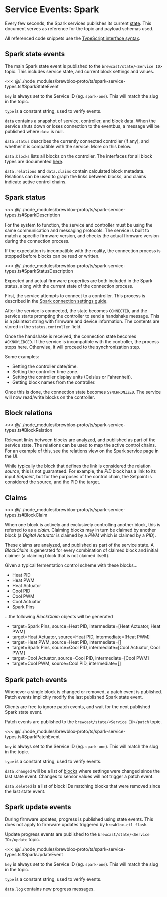 # Service Events: Spark

Every few seconds, the Spark services publishes its current [state](./state_events.md).
This document serves as reference for the topic and payload schemas used.

All referenced code snippets use the [TypeScript interface syntax](https://www.typescriptlang.org/docs/handbook/interfaces.html).

## Spark state events

The main Spark state event is published to the `brewcast/state/<Service ID>` topic.
This includes service state, and current block settings and values.

<<< @/../node_modules/brewblox-proto/ts/spark-service-types.ts#SparkStateEvent

`key` is always set to the Service ID (eg. `spark-one`). This will match the slug in the topic.

`type` is a constant string, used to verify events.

`data` contains a snapshot of service, controller, and block data.
When the service shuts down or loses connection to the eventbus,
a message will be published where `data` is null.

`data.status` describes the currently connected controller (if any), and whether it is compatible with the service. More on this below.

`data.blocks` lists all blocks on the controller.
The interfaces for all block types are documented [here](./block_types.md).

`data.relations` and `data.claims` contain calculated block metadata.
Relations can be used to graph the links between blocks,
and claims indicate active control chains.

## Spark status

<<< @/../node_modules/brewblox-proto/ts/spark-service-types.ts#SparkDescription

For the system to function, the service and controller must be using the same communication and messaging protocols.
The service is built to match a specific firmware version,
and checks the actual firmware version during the connection process.

If the expectation is incompatible with the reality,
the connection process is stopped before blocks can be read or written.

<<< @/../node_modules/brewblox-proto/ts/spark-service-types.ts#SparkStatusDescription

Expected and actual firmware properties are both included in the Spark status,
along with the current state of the connection process.

First, the service attempts to connect to a controller.
This process is described in the [Spark connection settings guide](../../user/services/spark.md#connection-settings).

After the service is connected, the state becomes `CONNECTED`, and the service starts prompting the controller to send a handshake message. This is a plaintext string with firmware and device information. The contents are stored in the `status.controller` field.

Once the handshake is received, the connection state becomes `ACKNOWLEDGED`.
If the service is incompatible with the controller, the process stops here.
Otherwise, it will proceed to the synchronization step.

Some examples:

- Setting the controller date/time.
- Setting the controller time zone.
- Setting the controller display units (Celsius or Fahrenheit).
- Getting block names from the controller.

Once this is done, the connection state becomes `SYNCHRONIZED`.
The service will now read/write blocks on the controller.

## Block relations

<<< @/../node_modules/brewblox-proto/ts/spark-service-types.ts#BlockRelation

Relevant links between blocks are analyzed, and published as part of the service state.
The relations can be used to map the active control chains.
For an example of this, see the relations view on the Spark service page in the UI.

While typically the block that defines the link is considered the relation *source*, this is not guaranteed.
For example, the *PID* block has a link to its input *Setpoint*,
but for the purposes of the control chain, the Setpoint is considered the source, and the PID the target.

## Claims

<<< @/../node_modules/brewblox-proto/ts/spark-service-types.ts#BlockClaim

When one block is actively and exclusively controlling another block, this is referred to as a *claim*.
Claiming blocks may in turn be claimed by another block (a *Digital Actuator* is claimed by a *PWM* which is claimed by a *PID*).

These claims are analyzed, and published as part of the service state.
A *BlockClaim* is generated for every combination of claimed block and initial claimer (a claiming block that is not claimed itself).

Given a typical fermentation control scheme with these blocks...

- Heat PID
- Heat PWM
- Heat Actuator
- Cool PID
- Cool PWM
- Cool Actuator
- Spark Pins

...the following *BlockClaim* objects will be generated

- target=Spark Pins, source=Heat PID, intermediate=[Heat Actuator, Heat PWM]
- target=Heat Actuator, source=Heat PID, intermediate=[Heat PWM]
- target=Heat PWM, source=Heat PID, intermediate=[]
- target=Spark Pins, source=Cool PID, intermediate=[Cool Actuator, Cool PWM]
- target=Cool Actuator, source=Cool PID, intermediate=[Cool PWM]
- target=Cool PWM, source=Cool PID, intermediate=[]

## Spark patch events

Whenever a single block is changed or removed, a patch event is published. Patch events implicitly modify the last published Spark state event.

Clients are free to ignore patch events, and wait for the next published Spark state event.

Patch events are published to the `brewcast/state/<Service ID>/patch` topic.

<<< @/../node_modules/brewblox-proto/ts/spark-service-types.ts#SparkPatchEvent

`key` is always set to the Service ID (eg. `spark-one`). This will match the slug in the topic.

`type` is a constant string, used to verify events.

`data.changed` will be a list of [blocks](./block_types.md) where settings were changed since the last state event.
Changes to sensor values will not trigger a patch event.

`data.deleted` is a list of block IDs matching blocks that were removed since the last state event.

## Spark update events

During firmware updates, progress is published using state events.
This does not apply to firmware updates triggered by `brewblox-ctl flash`.

Update progress events are published to the `brewcast/state/<Service ID>/update` topic.

<<< @/../node_modules/brewblox-proto/ts/spark-service-types.ts#SparkUpdateEvent

`key` is always set to the Service ID (eg. `spark-one`). This will match the slug in the topic.

`type` is a constant string, used to verify events.

`data.log` contains new progress messages.

